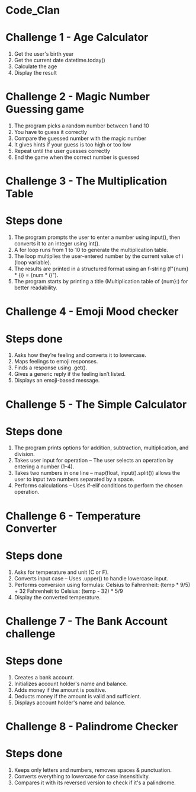 # Code_Clan
# Challenge 1 - Age Calculator
1. Get the user's birth year
2. Get the current date datetime.today()
3. Calculate the age
4. Display the result
 
# Challenge 2 - Magic Number Guessing game
1. The program picks a random number between 1 and 10
2. You have to guess it correctly
3. Compare the guessed number with the magic number
4. It gives hints if your guess is too high or too low
5. Repeat until the user guesses correctly
6. End the game when the correct number is guessed


# Challenge 3 - The Multiplication Table

# Steps done
1. The program prompts the user to enter a number using input(), then converts it to an integer using int().
2. A for loop runs from 1 to 10 to generate the multiplication table.
3. The loop multiplies the user-entered number by the current value of i (loop variable).
4. The results are printed in a structured format using an f-string (f"{num} * {i} = {num * i}").
5. The program starts by printing a title (Multiplication table of {num}:) for better readability.


# Challenge 4 - Emoji Mood checker

# Steps done
1. Asks how they’re feeling and converts it to lowercase.
2. Maps feelings to emoji responses.
3. Finds a response using .get().
4. Gives a generic reply if the feeling isn’t listed.
5. Displays an emoji-based message.


# Challenge 5 - The Simple Calculator

# Steps done
1. The program prints options for addition, subtraction, multiplication, and division.
2. Takes user input for operation – The user selects an operation by entering a number (1–4).
3. Takes two numbers in one line – map(float, input().split()) allows the user to input two numbers separated by a space.
4. Performs calculations – Uses if-elif conditions to perform the chosen operation.


# Challenge 6 - Temperature Converter

# Steps done
1. Asks for temperature and unit (C or F).
2. Converts input case – Uses .upper() to handle lowercase input.
3. Performs conversion using formulas:
   Celsius to Fahrenheit: (temp * 9/5) + 32
   Fahrenheit to Celsius: (temp - 32) * 5/9
4. Display the converted temperature.


# Challenge 7 - The Bank Account challenge

# Steps done
1. Creates a bank account.
2. Initializes account holder's name and balance.
3. Adds money if the amount is positive.
4. Deducts money if the amount is valid and sufficient.
5. Displays account holder's name and balance.


# Challenge 8 - Palindrome Checker

# Steps done
1. Keeps only letters and numbers, removes spaces & punctuation.
2. Converts everything to lowercase for case insensitivity.
3. Compares it with its reversed version to check if it's a palindrome.
